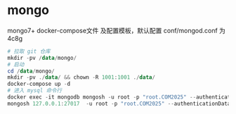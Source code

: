 # mongo
mongo7+ docker-compose文件 及配置模板，默认配置 conf/mongod.conf 为4c8g

```powershell
# 拉取 git 仓库
mkdir -pv /data/mongo/
# 启动
cd /data/mongo/
mkdir -pv ./data/ && chown -R 1001:1001 ./data/
docker-compose up -d
# 进入 mysql 命令行
docker exec -it mongodb mongosh -u root -p "root.COM2025" --authenticationDatabase=admin admin
mongosh 127.0.0.1:27017  -u root -p "root.COM2025" --authenticationDatabase=admin admin
```